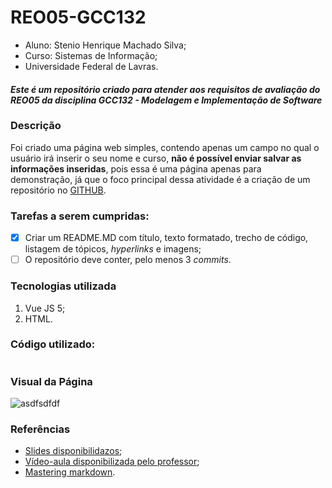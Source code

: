 # REO05-GCC132

* Aluno: Stenio Henrique Machado Silva;
* Curso: Sistemas de Informação; 
* Universidade Federal de Lavras. 

#### *Este é um repositório criado para atender aos requisitos de avaliação do REO05 da disciplina GCC132 - Modelagem e Implementação de Software*

### Descrição 

Foi criado uma página web simples, contendo apenas um campo no qual o usuário irá inserir o seu nome e curso, **não é possível enviar salvar as informações inseridas**, pois essa é uma página apenas para demonstração, já que o foco principal dessa atividade é a criação de um repositório no [GITHUB](github.com). 

### Tarefas a serem cumpridas: 
- [X] Criar um README.MD com título, texto formatado, trecho de código, listagem de tópicos, *hyperlinks* e imagens; 
- [ ] O repositório deve conter, pelo menos 3 *commits*.  

### Tecnologias utilizada 

1) Vue JS 5; 
2) HTML. 

### Código utilizado: 

```javascript


```

### Visual da Página 

![asdfsdfdf](fsdfdsfdf) 

### Referências

* [Slides disponibilidazos](https://docs.google.com/presentation/d/1Ylr_-kYaAO-g24-viO84H8LpECCr37BArE4vMFT84SQ/edit#slide=id.g6063c73386_0_18); 
* [Vídeo-aula disponibilizada pelo professor](https://www.youtube.com/watch?v=m23SzvELfg4); 
* [Mastering markdown](https://guides.github.com/features/mastering-markdown/).

